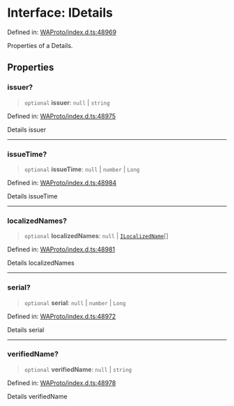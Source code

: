 # Interface: IDetails

Defined in: [WAProto/index.d.ts:48969](https://github.com/Fokusdotid/Baileys/blob/f4c7971f59af0b012f8de667e7a21ae12f7bbf19/WAProto/index.d.ts#L48969)

Properties of a Details.

## Properties

### issuer?

> `optional` **issuer**: `null` \| `string`

Defined in: [WAProto/index.d.ts:48975](https://github.com/Fokusdotid/Baileys/blob/f4c7971f59af0b012f8de667e7a21ae12f7bbf19/WAProto/index.d.ts#L48975)

Details issuer

***

### issueTime?

> `optional` **issueTime**: `null` \| `number` \| `Long`

Defined in: [WAProto/index.d.ts:48984](https://github.com/Fokusdotid/Baileys/blob/f4c7971f59af0b012f8de667e7a21ae12f7bbf19/WAProto/index.d.ts#L48984)

Details issueTime

***

### localizedNames?

> `optional` **localizedNames**: `null` \| [`ILocalizedName`](../../../interfaces/ILocalizedName.md)[]

Defined in: [WAProto/index.d.ts:48981](https://github.com/Fokusdotid/Baileys/blob/f4c7971f59af0b012f8de667e7a21ae12f7bbf19/WAProto/index.d.ts#L48981)

Details localizedNames

***

### serial?

> `optional` **serial**: `null` \| `number` \| `Long`

Defined in: [WAProto/index.d.ts:48972](https://github.com/Fokusdotid/Baileys/blob/f4c7971f59af0b012f8de667e7a21ae12f7bbf19/WAProto/index.d.ts#L48972)

Details serial

***

### verifiedName?

> `optional` **verifiedName**: `null` \| `string`

Defined in: [WAProto/index.d.ts:48978](https://github.com/Fokusdotid/Baileys/blob/f4c7971f59af0b012f8de667e7a21ae12f7bbf19/WAProto/index.d.ts#L48978)

Details verifiedName

